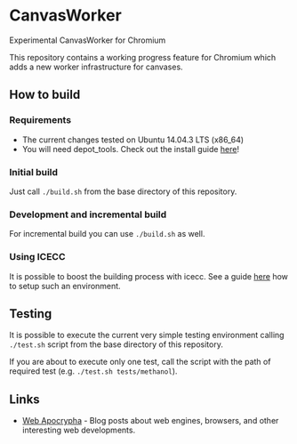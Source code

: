 # CanvasWorker

Experimental CanvasWorker for Chromium

This repository contains a working progress feature for Chromium which adds a new worker infrastructure for canvases.

## How to build

### Requirements

* The current changes tested on Ubuntu 14.04.3 LTS (x86_64)
* You will need depot_tools. Check out the install guide [here](https://www.chromium.org/developers/how-tos/install-depot-tools)!

### Initial build

Just call `./build.sh` from the base directory of this repository.

### Development and incremental build

For incremental build you can use `./build.sh` as well.

### Using ICECC

It is possible to boost the building process with icecc. See a guide [here](https://github.com/ds-hwang/wiki/wiki/Set-up-icecc-with-heterogeneous-env) how to setup such an environment.

## Testing

It is possible to execute the current very simple testing environment calling `./test.sh` script from the base directory of this repository.

If you are about to execute only one test, call the script with the path of required test (e.g. `./test.sh tests/methanol`).

## Links

* [Web Apocrypha](http://browser.sed.hu/) - Blog posts about web engines, browsers, and other interesting web developments.

